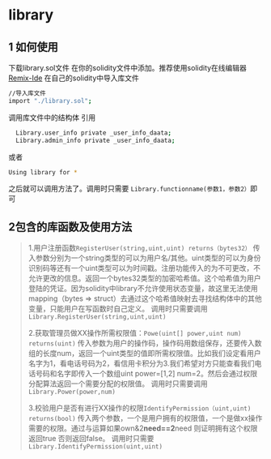 # library
## 1 如何使用
下载library.sol文件
在你的solidity文件中添加。推荐使用solidity在线编辑器
[Remix-Ide](https://remix.ethereum.org/#optimize=false&evmVersion=null&version=soljson-v0.4.26+commit.4563c3fc.js&appVersion=0.7.7)
在自己的solidity中导入库文件
```bash
//导入库文件
import "./library.sol";
```
调用库文件中的结构体
引用
```bash
  Library.user_info private _user_info_daata;
  Library.admin_info private _user_info_daata;
```
或者

```bash
Using library for *
```

之后就可以调用方法了。调用时只需要
`Library.functionname(参数1，参数2）`即可

## 2包含的库函数及使用方法

> 1.用户注册函数`RegisterUser(string,uint,uint) returns（bytes32）` 传入参数分别为一个string类型的可以为用户名/其他。uint类型的可以为身份识别码等还有一个uint类型可以为时间戳。注册功能传入的为不可更改，不允许更改的信息。返回一个bytes32类型的加密哈希值。这个哈希值为用户登陆的凭证。因为solidity中library不允许使用状态变量，故这里无法使用mapping（bytes
> => struct）去通过这个哈希值映射去寻找结构体中的其他变量，只能用户在写函数时自己定义。 调用时只需要调用`Library.RegisterUser(string,uint,uint)`
> 
> 2.获取管理员做XX操作所需权限值：`Powe(uint[] power,uint num) returns(uint)`  传入参数为用户的操作码，操作码用数组保存，还要传入数组的长度num，返回一个uint类型的值即所需权限值。比如我们设定看用户名字为1，看电话号码为2，看信用卡积分为3.我们希望对方只能查看我们电话号码和名字即传入一个数组uint
> power=[1,2] num=2。然后会通过权限分配算法返回一个需要分配的权限值。
> 调用时只需要调用`Library.Power(power,num)`
> 
> 3.校验用户是否有进行XX操作的权限`IdentifyPermission（uint,uint) returns(bool)` 传入两个参数，一个是用户拥有的权限值，一个是做xx操作需要的权限。通过与运算如果own&2**need==2**need
> 则证明拥有这个权限返回true 否则返回false。
> 调用时只需要`Library.IdentifyPermission(uint,uint)`
